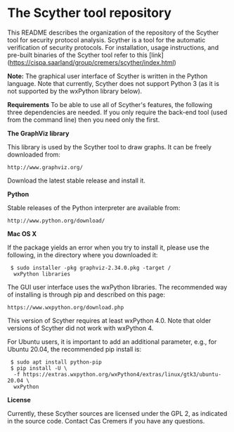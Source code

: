 **<h1>The Scyther tool repository</h1>**

This README describes the organization of the repository of the Scyther tool for security protocol analysis. Scyther is a tool for the automatic verification of security protocols.
For installation, usage instructions, and pre-built binaries of the Scyther tool refer to this [link] (https://cispa.saarland/group/cremers/scyther/index.html)

**Note:** The graphical user interface of Scyther is written in the Python language. Note that currently, Scyther does not support Python 3 (as it is not supported by the wxPython library below).

**Requirements**
To be able to use all of Scyther's features, the following three dependencies are needed. If you only require the back-end tool (used from the command line) then you need only the first.

**The GraphViz library**

This library is used by the Scyther tool to draw graphs. It can be freely downloaded from:

    http://www.graphviz.org/

Download the latest stable release and install it.

**Python**

Stable releases of the Python interpreter are available from:

    http://www.python.org/download/


**Mac OS X**

If the package yields an error when you try to install it, please use the following, in the directory where you downloaded it:

     $ sudo installer -pkg graphviz-2.34.0.pkg -target /
      wxPython libraries

The GUI user interface uses the wxPython libraries. The recommended way of installing is through pip and described on this page:

    https://www.wxpython.org/download.php

This version of Scyther requires at least wxPython 4.0. Note that older versions of Scyther did not work with wxPython 4.

For Ubuntu users, it is important to add an additional parameter, e.g., for Ubuntu 20.04, the recommended pip install is:

     $ sudo apt install python-pip
     $ pip install -U \
      -f https://extras.wxpython.org/wxPython4/extras/linux/gtk3/ubuntu-20.04 \
      wxPython

**License**

Currently, these Scyther sources are licensed under the GPL 2, as indicated in the source code. Contact Cas Cremers if you have any questions.
